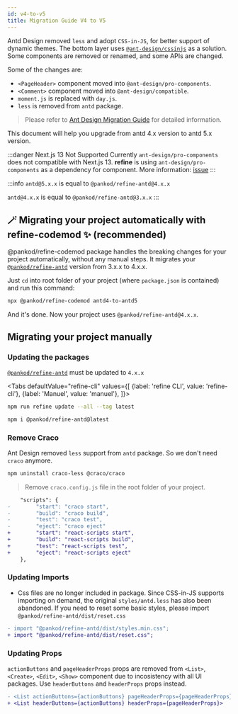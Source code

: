 ```yaml
---
id: v4-to-v5
title: Migration Guide V4 to V5
---
```


Antd Design removed `less` and adopt `CSS-in-JS`, for better support of dynamic themes. The bottom layer uses [`@ant-design/cssinjs`](https://github.com/ant-design/cssinjs) as a solution.
Some components are removed or renamed, and some APIs are changed.

Some of the changes are:

-   `<PageHeader>` component moved into `@ant-design/pro-components`.
-   `<Comment>` component moved into `@ant-design/compatible`.
-   `moment.js` is replaced with `day.js`.
-   `less` is removed from `antd` package.

> Please refer to [Ant Design Migration Guide](https://ant.design/docs/react/migration-v5) for detailed information.

This document will help you upgrade from antd 4.x version to antd 5.x version.

:::danger
Next.js 13 Not Supported
Currently `ant-design/pro-components` does not compatible with Next.js 13. **refine** is using `ant-design/pro-components` as a dependency for <PageHeader/> component.
More information: [issue](https://github.com/ant-design/pro-components/issues/6338)
:::

:::info
`antd@5.x.x` is equal to `@pankod/refine-antd@4.x.x`

`antd@4.x.x` is equal to `@pankod/refine-antd@3.x.x`
:::

## 🪄 Migrating your project automatically with refine-codemod ✨ (recommended)

@pankod/refine-codemod package handles the breaking changes for your project automatically, without any manual steps. It migrates your [`@pankod/refine-antd`](https://github.com/refinedev/refine/tree/next/packages/antd) version from 3.x.x to 4.x.x.

Just `cd` into root folder of your project (where `package.json` is contained) and run this command:

```sh
npx @pankod/refine-codemod antd4-to-antd5
```

And it's done. Now your project uses `@pankod/refine-antd@4.x.x`.

## Migrating your project manually

### Updating the packages

[`@pankod/refine-antd`](https://github.com/refinedev/refine/tree/next/packages/antd) must be updated to `4.x.x`

<Tabs
defaultValue="refine-cli"
values={[
{label: 'refine CLI', value: 'refine-cli'},
{label: 'Manuel', value: 'manuel'},
]}>

<TabItem value="refine-cli">

```bash
npm run refine update --all --tag latest
```

</TabItem>

<TabItem value="manuel">

```bash
npm i @pankod/refine-antd@latest
```

</TabItem>

</Tabs>

### Remove Craco

Ant Design removed `less` support from `antd` package. So we don't need `craco` anymore.

```bash
npm uninstall craco-less @craco/craco
```

> Remove `craco.config.js` file in the root folder of your project.

```diff title="package.json"
    "scripts": {
-        "start": "craco start",
-        "build": "craco build",
-        "test": "craco test",
-        "eject": "craco eject"
+        "start": "react-scripts start",
+        "build": "react-scripts build",
+        "test": "react-scripts test",
+        "eject": "react-scripts eject"
    },
```

### Updating Imports

-   Css files are no longer included in package. Since CSS-in-JS supports importing on demand, the original `styles/antd.less` has also been abandoned. If you need to reset some basic styles, please import `@pankod/refine-antd/dist/reset.css`

```diff title="App.tsx"
- import "@pankod/refine-antd/dist/styles.min.css";
+ import "@pankod/refine-antd/dist/reset.css";
```

### Updating Props

`actionButtons` and `pageHeaderProps` props are removed from `<List>`, `<Create>`, `<Edit>`, `<Show>` component due to incosistency with all UI packages. Use `headerButtons` and `headerProps` props instead.

```diff title="List.tsx"
- <List actionButtons={actionButtons} pageHeaderProps={pageHeaderProps}>
+ <List headerButtons={actionButtons} headerProps={pageHeaderProps}>
```
